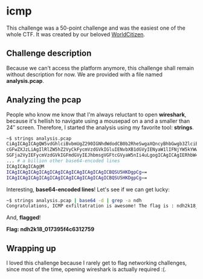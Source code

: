 # icmp

This challenge was a 50-point challenge and was the easiest one of the whole CTF. It was created by our beloved [WorldCitizen](https://twitter.com/XCtzn).

## Challenge description

Because we can't access the platform anymore, this challenge shall remain without description for now.
We are provided with a file named **analysis.pcap**.

## Analyzing the pcap

People who know me know that I'm always reluctant to open **wireshark**, because it's hellish to navigate using a mousepad on a and a smaller than 24″ screen. Therefore, I started the analysis using my favorite tool: **strings**.

```bash
~$ strings analysis.pcap
CiAgICAgICAgQW5vdGhlciBvbmUgZ290IGNhdWdodCB0b2RheSwgaXQncyBhbGwgb3ZlciB0aGUg
cGFwZXJzLiAgIlRlZW5hZ2VyCkFycmVzdGVkIGluIENvbXB1dGVyIENyaW1lIFNjYW5kYWwiLCAi
SGFja2VyIEFycmVzdGVkIGFmdGVyIEJhbmsgVGFtcGVyaW5nIi4uLgogICAgICAgIERhbW4ga2lk
... # a billion other base64-encoded lines
ICAgICAgICAg@M
ICAgICAgICAgICAgICAgICAgICAgICAgICAgICBQSU5HKDgpCg==
ICAgICAgICAgICAgICAgICAgICAgICAgICAgICBQSU5HKDgpCg==
```

Interesting, **base64-encoded lines**! Let's see if we can get lucky:

```bash
~$ strings analysis.pcap | base64 -d | grep -a ndh
Congratulations, ICMP exfiltatration is awesome! The flag is : ndh2k18_017395f4c6312759
```

And, **flagged**!

**Flag: ndh2k18_017395f4c6312759**

## Wrapping up

I loved this challenge because I rarely get to flag networking challenges, since most of the time, opening wireshark is actually required :(.